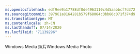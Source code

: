```yaml
---
ms.openlocfilehash: edf9ee9a17788df8de4963110c4d5aabbcf7d372
ms.sourcegitcommit: 397961a0164281b579f68064c3bb66c071f374d9
ms.translationtype: MT
ms.contentlocale: zh-CN
ms.lasthandoff: 07/14/2020
ms.locfileid: "71139296"
---
```

<span data-ttu-id="b75a3-101">Windows Media 照片</span><span class="sxs-lookup"><span data-stu-id="b75a3-101">Windows Media Photo</span></span>